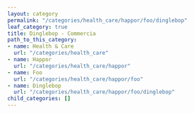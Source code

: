 ```yaml
---
layout: category
permalink: "/categories/health_care/happor/foo/dinglebop"
leaf_category: true
title: Dinglebop - Commercia
path_to_this_category:
- name: Health & Care
  url: "/categories/health_care"
- name: Happor
  url: "/categories/health_care/happor"
- name: Foo
  url: "/categories/health_care/happor/foo"
- name: Dinglebop
  url: "/categories/health_care/happor/foo/dinglebop"
child_categories: []
---
```

